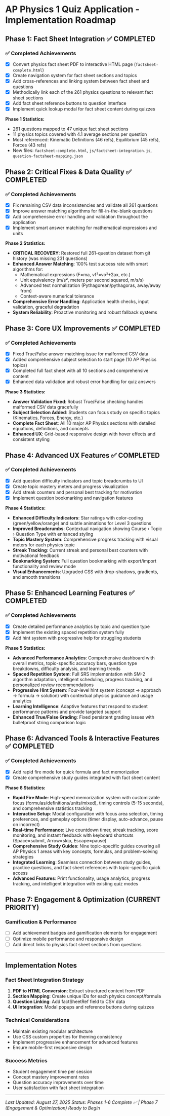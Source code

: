 # AP Physics 1 Quiz Application - Implementation Roadmap

## Phase 1: Fact Sheet Integration ✅ **COMPLETED**

### ✅ Completed Achievements
- [x] Convert physics fact sheet PDF to interactive HTML page (`factsheet-complete.html`)
- [x] Create navigation system for fact sheet sections and topics  
- [x] Add cross-references and linking system between fact sheet and questions
- [x] Methodically link each of the 261 physics questions to relevant fact sheet sections
- [x] Add fact sheet reference buttons to question interface
- [x] Implement quick lookup modal for fact sheet content during quizzes

**Phase 1 Statistics:**
- 261 questions mapped to 47 unique fact sheet sections
- 11 physics topics covered with 4.1 average sections per question
- Most referenced: Kinematic Definitions (46 refs), Equilibrium (45 refs), Forces (43 refs)
- New files: `factsheet-complete.html`, `js/factsheet-integration.js`, `question-factsheet-mapping.json`

## Phase 2: Critical Fixes & Data Quality ✅ **COMPLETED**

### ✅ Completed Achievements
- [x] Fix remaining CSV data inconsistencies and validate all 261 questions
- [x] Improve answer matching algorithms for fill-in-the-blank questions  
- [x] Add comprehensive error handling and validation throughout the application
- [x] Implement smart answer matching for mathematical expressions and units

**Phase 2 Statistics:**
- **CRITICAL RECOVERY**: Restored full 261-question dataset from git history (was missing 231 questions)
- **Enhanced Answer Matching**: 100% test success rate with smart algorithms for:
  - Mathematical expressions (F=ma, vf²=vo²+2ax, etc.)
  - Unit equivalency (m/s², meters per second squared, m/s/s)
  - Advanced text normalization (Pythagorean/pythagoras, away/away from)
  - Context-aware numerical tolerance
- **Comprehensive Error Handling**: Application health checks, input validation, graceful degradation
- **System Reliability**: Proactive monitoring and robust fallback systems

## Phase 3: Core UX Improvements ✅ **COMPLETED**

### ✅ Completed Achievements
- [x] Fixed True/False answer matching issue for malformed CSV data
- [x] Added comprehensive subject selection to start page (10 AP Physics topics)
- [x] Completed full fact sheet with all 10 sections and comprehensive content
- [x] Enhanced data validation and robust error handling for quiz answers

**Phase 3 Statistics:**
- **Answer Validation Fixed**: Robust True/False checking handles malformed CSV data gracefully
- **Subject Selection Added**: Students can focus study on specific topics (Kinematics, Forces, Energy, etc.)
- **Complete Fact Sheet**: All 10 major AP Physics sections with detailed equations, definitions, and concepts
- **Enhanced UX**: Grid-based responsive design with hover effects and consistent styling

<!-- ## Phase 3B: Fixes after Phase 3
- [ ] Fact sheet diagram fixes - graph shapes, inclined plane directions
- [x] True/false questions -->

## Phase 4: Advanced UX Features ✅ **COMPLETED**

### ✅ Completed Achievements
- [x] Add question difficulty indicators and topic breadcrumbs to UI
- [x] Create topic mastery meters and progress visualization  
- [x] Add streak counters and personal best tracking for motivation
- [x] Implement question bookmarking and navigation features

**Phase 4 Statistics:**
- **Enhanced Difficulty Indicators**: Star ratings with color-coding (green/yellow/orange) and subtle animations for Level 3 questions
- **Improved Breadcrumbs**: Contextual navigation showing Course › Topic › Question Type with enhanced styling
- **Topic Mastery System**: Comprehensive progress tracking with visual meters for each physics topic
- **Streak Tracking**: Current streak and personal best counters with motivational feedback
- **Bookmarking System**: Full question bookmarking with export/import functionality and review mode
- **Visual Enhancements**: Upgraded CSS with drop-shadows, gradients, and smooth transitions

## Phase 5: Enhanced Learning Features ✅ **COMPLETED**

### ✅ Completed Achievements
- [x] Create detailed performance analytics by topic and question type
- [x] Implement the existing spaced repetition system fully
- [x] Add hint system with progressive help for struggling students

**Phase 5 Statistics:**
- **Advanced Performance Analytics**: Comprehensive dashboard with overall metrics, topic-specific accuracy bars, question type breakdowns, difficulty analysis, and learning trends
- **Spaced Repetition System**: Full SRS implementation with SM-2 algorithm adaptation, intelligent scheduling, progress tracking, and personalized review recommendations
- **Progressive Hint System**: Four-level hint system (concept → approach → formula → solution) with contextual physics guidance and usage analytics
- **Learning Intelligence**: Adaptive features that respond to student performance patterns and provide targeted support
- **Enhanced True/False Grading**: Fixed persistent grading issues with bulletproof string comparison logic

## Phase 6: Advanced Tools & Interactive Features ✅ **COMPLETED**

### ✅ Completed Achievements
- [x] Add rapid fire mode for quick formula and fact memorization
- [x] Create comprehensive study guides integrated with fact sheet content

**Phase 6 Statistics:**
- **Rapid Fire Mode**: High-speed memorization system with customizable focus (formulas/definitions/units/mixed), timing controls (5-15 seconds), and comprehensive statistics tracking
- **Interactive Setup**: Modal configuration with focus area selection, timing preferences, and gameplay options (timer display, auto-advance, pause on incorrect)
- **Real-time Performance**: Live countdown timer, streak tracking, score monitoring, and instant feedback with keyboard shortcuts (Space=submit, Arrow=skip, Escape=pause)
- **Comprehensive Study Guides**: Nine topic-specific guides covering all AP Physics 1 areas with key concepts, formulas, and problem-solving strategies
- **Integrated Learning**: Seamless connection between study guides, practice questions, and fact sheet references with topic-specific quick access
- **Advanced Features**: Print functionality, usage analytics, progress tracking, and intelligent integration with existing quiz modes

## Phase 7: Engagement & Optimization (CURRENT PRIORITY)

### Gamification & Performance
- [ ] Add achievement badges and gamification elements for engagement
- [ ] Optimize mobile performance and responsive design
- [ ] Add direct links to physics fact sheet sections from questions

---

## Implementation Notes

### Fact Sheet Integration Strategy
1. **PDF to HTML Conversion**: Extract structured content from PDF
2. **Section Mapping**: Create unique IDs for each physics concept/formula
3. **Question Linking**: Add factSheetRef field to CSV data
4. **UI Integration**: Modal popups and reference buttons during quizzes

### Technical Considerations
- Maintain existing modular architecture
- Use CSS custom properties for theming consistency
- Implement progressive enhancement for advanced features
- Ensure mobile-first responsive design

### Success Metrics
- Student engagement time per session
- Concept mastery improvement rates
- Question accuracy improvements over time
- User satisfaction with fact sheet integration

---

*Last Updated: August 27, 2025*
*Status: Phases 1-6 Complete ✅ | Phase 7 (Engagement & Optimization) Ready to Begin*